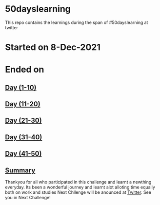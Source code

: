 # 50dayslearning
This repo contains the learnings during the span of #50dayslearning at twitter

# Started on 8-Dec-2021
# Ended on 


## [Day  (1-10)](https://github.com/palanioffcl/50dayslearning/blob/09cd9615eafc54fbdac0b6bdcc77faa2c8e9e936/Day%20(1-10))
## [Day (11-20)](https://github.com/palanioffcl/50dayslearning/blob/09cd9615eafc54fbdac0b6bdcc77faa2c8e9e936/Day%20(11-20))
## [Day (21-30)](https://github.com/palanioffcl/50dayslearning/blob/09cd9615eafc54fbdac0b6bdcc77faa2c8e9e936/Day%20(21-30))
## [Day (31-40)](https://github.com/palanioffcl/50dayslearning/blob/09cd9615eafc54fbdac0b6bdcc77faa2c8e9e936/DAy%20(31-40))
## [Day (41-50)](https://github.com/palanioffcl/50dayslearning/blob/284ce17866539c027221aa57b14f954941d9748b/Day%20(41-50))
## [Summary](summary.md)
Thankyou for all who participated in this challenge and learnt a newthing everyday.
Its been a wonderful journey and learnt alot alloting time equally both on work and studies
Next Chllenge will be anounced at [Twitter](https://twitter.com/palanioffcl).
See you in Next Challenge!

